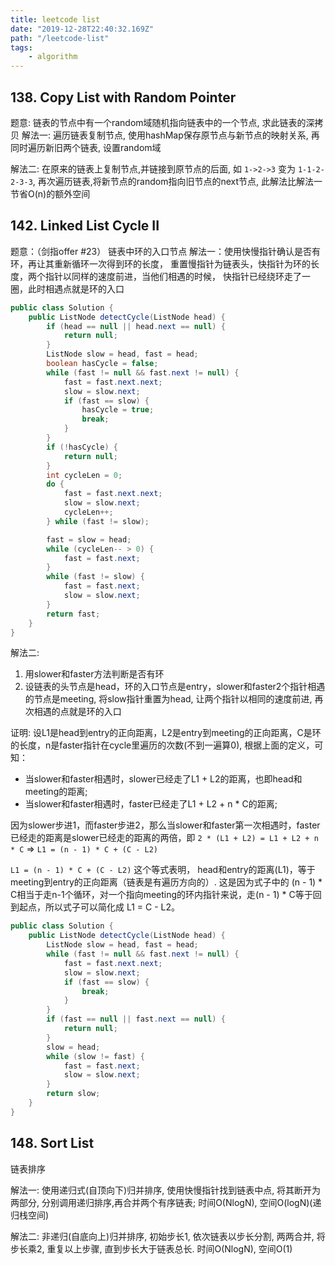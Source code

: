 ```yaml
---
title: leetcode list
date: "2019-12-28T22:40:32.169Z"
path: "/leetcode-list"
tags:
    - algorithm
---
```


## 138. Copy List with Random Pointer
题意: 链表的节点中有一个random域随机指向链表中的一个节点, 求此链表的深拷贝
解法一: 遍历链表复制节点, 使用hashMap保存原节点与新节点的映射关系, 
再同时遍历新旧两个链表, 设置random域

解法二: 在原来的链表上复制节点,并链接到原节点的后面, 如 `1->2->3` 变为 `1-1-2-2-3-3`,
再次遍历链表,将新节点的random指向旧节点的next节点, 此解法比解法一节省O(n)的额外空间


## 142. Linked List Cycle II
题意：（剑指offer #23） 链表中环的入口节点
解法一：使用快慢指针确认是否有环，再让其重新循环一次得到环的长度，
重置慢指针为链表头，快指针为环的长度，两个指针以同样的速度前进，当他们相遇的时候，
快指针已经绕环走了一圈，此时相遇点就是环的入口
```java
public class Solution {
    public ListNode detectCycle(ListNode head) {
        if (head == null || head.next == null) {
            return null;
        }
        ListNode slow = head, fast = head;
        boolean hasCycle = false;
        while (fast != null && fast.next != null) {
            fast = fast.next.next;
            slow = slow.next;
            if (fast == slow) {
                hasCycle = true;
                break;
            }
        }
        if (!hasCycle) {
            return null;
        }
        int cycleLen = 0;
        do {
            fast = fast.next.next;
            slow = slow.next;
            cycleLen++;
        } while (fast != slow);

        fast = slow = head;
        while (cycleLen-- > 0) {
            fast = fast.next;
        }
        while (fast != slow) {
            fast = fast.next;
            slow = slow.next;
        }
        return fast;
    }
}
```

解法二:
1. 用slower和faster方法判断是否有环
2. 设链表的头节点是head，环的入口节点是entry，slower和faster2个指针相遇的节点是meeting, 
   将slow指针重置为head, 让两个指针以相同的速度前进, 再次相遇的点就是环的入口

证明: 设L1是head到entry的正向距离，L2是entry到meeting的正向距离，C是环的长度，n是faster指针在cycle里遍历的次数(不到一遍算0),
根据上面的定义，可知：
* 当slower和faster相遇时，slower已经走了L1 + L2的距离，也即head和meeting的距离;
* 当slower和faster相遇时，faster已经走了L1 + L2 + n * C的距离;

因为slower步进1，而faster步进2，那么当slower和faster第一次相遇时，faster已经走的距离是slower已经走的距离的两倍，即
 `2 * (L1 + L2) = L1 + L2 + n * C` => `L1 = (n - 1) * C + (C - L2)`

`L1 = (n - 1) * C + (C - L2)` 这个等式表明， head和entry的距离(L1)，等于meeting到entry的正向距离（链表是有遍历方向的）.
这是因为式子中的 (n - 1) * C相当于走n-1个循环，对一个指向meeting的环内指针来说，走(n - 1) * C等于回到起点，所以式子可以简化成 L1 = C - L2。
```java
public class Solution {
    public ListNode detectCycle(ListNode head) {
        ListNode slow = head, fast = head;
        while (fast != null && fast.next != null) {
            fast = fast.next.next;
            slow = slow.next;
            if (fast == slow) {
                break;
            }
        }
        if (fast == null || fast.next == null) {
            return null;
        }
        slow = head;
        while (slow != fast) {
            fast = fast.next;
            slow = slow.next;
        }
        return slow;
    }
}
```


## 148. Sort List
链表排序

解法一: 使用递归式(自顶向下)归并排序, 使用快慢指针找到链表中点, 将其断开为两部分,
分别调用递归排序,再合并两个有序链表;
时间O(NlogN), 空间O(logN)(递归栈空间)


解法二: 非递归(自底向上)归并排序, 初始步长1, 依次链表以步长分割, 两两合并,
将步长乘2, 重复以上步骤, 直到步长大于链表总长.
时间O(NlogN), 空间O(1)
